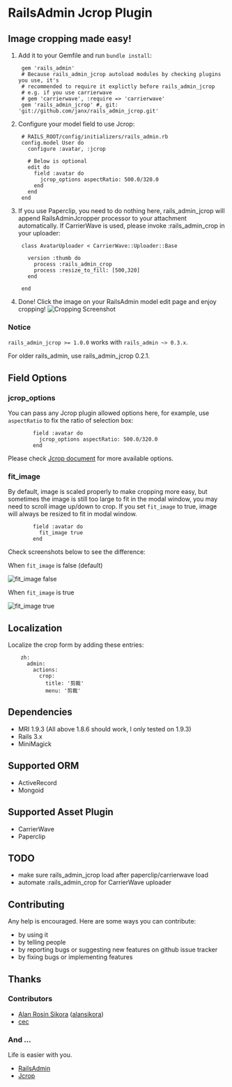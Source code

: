 # RailsAdmin Jcrop Plugin

## Image cropping made easy! ##

1. Add it to your Gemfile and run `bundle install`:

        gem 'rails_admin'
        # Because rails_admin_jcrop autoload modules by checking plugins you use, it's
        # recommended to require it explictly before rails_admin_jcrop
        # e.g. if you use carrierwave
        # gem 'carrierwave', :require => 'carrierwave'
        gem 'rails_admin_jcrop' #, git: 'git://github.com/janx/rails_admin_jcrop.git'

2. Configure your model field to use Jcrop:

        # RAILS_ROOT/config/initializers/rails_admin.rb
        config.model User do
          configure :avatar, :jcrop

          # Below is optional
          edit do
            field :avatar do
              jcrop_options aspectRatio: 500.0/320.0
            end
          end
        end

3. If you use Paperclip, you need to do nothing here, rails_admin_jcrop will append RailsAdminJcropper processor to your attachment automatically. If CarrierWave is used, please invoke  :rails_admin_crop in your uploader:

        class AvatarUploader < CarrierWave::Uploader::Base

          version :thumb do
            process :rails_admin_crop
            process :resize_to_fill: [500,320]
          end

        end

4. Done! Click the image on your RailsAdmin model edit page and enjoy cropping!
![Cropping Screenshot](https://github.com/janx/rails_admin_jcrop/raw/master/screenshots/example.png)

### Notice ###

`rails_admin_jcrop >= 1.0.0` works with `rails_admin ~> 0.3.x`.

For older rails_admin, use rails_admin_jcrop 0.2.1.

## Field Options ##

### jcrop_options ###

You can pass any Jcrop plugin allowed options here, for example, use `aspectRatio` to fix the ratio of selection box:

            field :avatar do
              jcrop_options aspectRatio: 500.0/320.0
            end

Please check [Jcrop document](http://deepliquid.com/content/Jcrop_Manual.html#Setting_Options) for more available options.

### fit_image ###

By default, image is scaled properly to make cropping more easy, but sometimes the image is still too large to fit in the modal window, you may need to scroll image up/down to crop. If you set `fit_image` to true, image will always be resized to fit in modal window.

            field :avatar do
              fit_image true
            end

Check screenshots below to see the difference:

When `fit_image` is false (default)

![fit_image false](https://github.com/janx/rails_admin_jcrop/raw/master/screenshots/fit_image_false.png)

When `fit_image` is true

![fit_image true](https://github.com/janx/rails_admin_jcrop/raw/master/screenshots/fit_image_true.png)

## Localization ##

Localize the crop form by adding these entries:

        zh:
          admin:
            actions:
              crop:
                title: '剪裁'
                menu: '剪裁'

## Dependencies ##

* MRI 1.9.3 (All above 1.8.6 should work, I only tested on 1.9.3)
* Rails 3.x
* MiniMagick

## Supported ORM ##

* ActiveRecord
* Mongoid

## Supported Asset Plugin ##

* CarrierWave
* Paperclip

## TODO ##

* make sure rails_admin_jcrop load after paperclip/carrierwave load
* automate :rails_admin_crop for CarrierWave uploader

## Contributing ##

Any help is encouraged. Here are some ways you can contribute:

* by using it
* by telling people
* by reporting bugs or suggesting new features on github issue tracker
* by fixing bugs or implementing features

## Thanks ##

### Contributors ###

* [Alan Rosin Sikora](https://github.com/alansikora) ([alansikora](https://github.com/alansikora))
* [cec](https://github.com/cec)

### And ... ###

Life is easier with you.

* [RailsAdmin](https://github.com/sferik/rails_admin/)
* [Jcrop](http://deepliquid.com/content/Jcrop.html)
